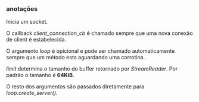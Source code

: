 ### anotações ###

Inicia um socket.

O callback *client_connection_cb* é chamado sempre que uma nova conexão de client é estabelecida.

O argumento *loop* é opicional e pode ser chamado automaticamente sempre que um método esta aguardando uma corrotina.

*limit* determina o tamanho do buffer retornado por *StreamReader*. Por padrão o tamanho é **64KiB**.

O resto dos argumentos são passados diretamente para *loop.create_server()*.